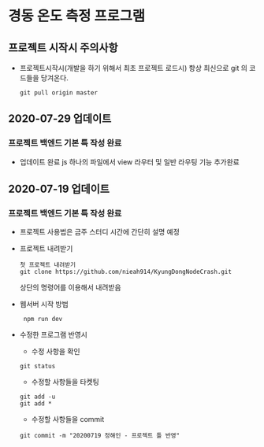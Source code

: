 # 경동 온도 측정 프로그램

## 프로젝트 시작시 주의사항
* 프로젝트시작시(개발을 하기 위해서 최초 프로젝트 로드시) 항상 최신으로 git 의 코드들을 당겨온다.
    ```
    git pull origin master
    ```


## 2020-07-29 업데이트
### 프로젝트 백엔드 기본 특 작성 완료
* 업데이트 완료 js 하나의 파일에서 view 라우터 및 일반 라우팅 기능 추가완료

## 2020-07-19 업데이트
### 프로젝트 백엔드 기본 특 작성 완료
* 프로젝트 사용법은 금주 스터디 시간에 간단히 설명 예정
* 프로젝트 내려받기
    ```
    첫 프로젝트 내려받기
    git clone https://github.com/nieah914/KyungDongNodeCrash.git
    ```
    상단의 명령어를 이용해서 내려받음


* 웹서버 시작 방법
   ```
    npm run dev 
   ```

* 수정한 프로그램 반영시
    * 수정 사항을 확인
    ```
    git status
    ```
   
    * 수정할 사항들을 타켓팅
    ```
    git add -u
    git add *
    ```

    * 수정할 사항들을 commit
    ```
    git commit -m "20200719 정해인 - 프로젝트 틀 반영"
    ```